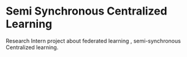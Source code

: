 # Semi Synchronous Centralized Learning
Research Intern project about federated learning , 
semi-synchronous Centralized learning.